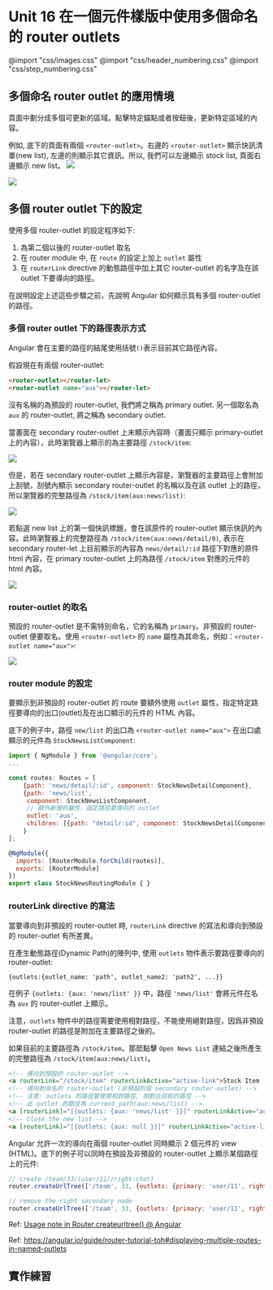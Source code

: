 # Unit 16 在一個元件樣版中使用多個命名的 router outlets


@import "css/images.css"
@import "css/header_numbering.css"
@import "css/step_numbering.css"


## 多個命名 router outlet 的應用情境

頁面中劃分成多個可更新的區域。點擊特定錨點或者按鈕後，更新特定區域的內容。

例如, 底下的頁面有兩個 `<router-outlet>`。右邊的 `<router-outlet>` 顯示快訊清單(new list), 左邊的則顯示其它資訊。所以, 我們可以左邊顯示 stock list, 頁面右邊顯示 new list。
![](img/u16-i01.png)

![](img/u16-i02.gif)

## 多個 router outlet 下的設定

使用多個 router-outlet 的設定程序如下:
1. 為第二個以後的 router-outlet 取名
2. 在 router module 中, 在 `route` 的設定上加上 `outlet` 屬性
3. 在 `routerLink` directive 的動態路徑中加上其它 router-outlet 的名字及在該 outlet 下要導向的路徑。

在說明設定上述這些步驟之前，先說明 Angular 如何顯示具有多個 router-outlet 的路徑。

### 多個 router outlet 下的路徑表示方式

Angular 會在主要的路徑的結尾使用括號`()`表示目前其它路徑內容。

假設現在有兩個 router-outlet:

```html
<router-outlet></router-let>
<router-outlet name="aux"></router-let>
```
沒有名稱的為預設的 router-outlet, 我們將之稱為 primary outlet. 另一個取名為 `aux` 的 router-outlet, 將之稱為 secondary outlet.

當畫面在 secondary router-outlet 上未顯示內容時（畫面只顯示 primary-outlet 上的內容），此時瀏覽器上顯示的為主要路徑 `/stock/item`:

![](img/u16-i06.png)

但是，若在 secondary router-outlet 上顯示內容是，瀏覽器的主要路徑上會附加上刮號，刮號內顯示 secondary router-outlet 的名稱以及在該 outlet 上的路徑，所以瀏覽器的完整路徑為 `/stock/item(aux:news/list)`:

![](img/u16-i03.png)

若點選 new list 上的第一個快訊標題，會在該原件的 router-outlet 顯示快訊的內容。此時瀏覽器上的完整路徑為 `/stock/item(aux:news/detail/0)`, 表示在 secondary router-let 上目前顯示的內容為 `news/detail/:id` 路徑下對應的原件 html 內容，在 primary router-outlet 上的為路徑 `/stock/item` 對應的元件的 html 內容。

![](img/u16-i04.png)

### router-outlet 的取名

預設的 router-outlet 是不需特別命名，它的名稱為 `primary`。非預設的 router-outlet 便要取名。使用 `<router-outlet>` 的 `name` 屬性為其命名，例如：`<router-outlet name="aux">`:

![](img/u16-i05.png)


### router module 的設定

要顯示到非預設的 router-outlet 的 route 要額外使用 `outlet` 屬性，指定特定路徑要導向的出口(outlet)及在出口顯示的元件的 HTML 內容。

底下的例子中，路徑 `new/list` 的出口為 `<router-outlet name="aux">` 在出口處顯示的元件為 `StockNewsListComponent`:
```js
import { NgModule } from '@angular/core';
...

const routes: Routes = [
    {path: 'news/detail/:id', component: StockNewsDetailComponent},
    {path: 'news/list', 
     component: StockNewsListComponent,
     // 額外新增的屬性，指定路徑要導向的 outlet
     outlet: 'aux',
     children: [{path: "detail/:id", component: StockNewsDetailComponent}]
    }
];

@NgModule({
  imports: [RouterModule.forChild(routes)],
  exports: [RouterModule]
})
export class StockNewsRoutingModule { }
```

### routerLink directive 的寫法

當要導向到非預設的 router-outlet 時, `routerLink` directive 的寫法和導向到預設的 router-outlet 有所差異。

在產生動態路徑(Dynamic Path)的陣列中, 使用 `outlets` 物件表示要路徑要導向的 router-outlet:
```
{outlets:{outlet_name: 'path', outlet_name2: 'path2', ...}} 
```
在例子 `{outlets: {aux: 'news/list' }}` 中，路徑 `'news/list'` 會將元件在名為 `aux` 的 router-outlet 上顯示。

注意，`outlets` 物件中的路徑需要使用相對路徑，不能使用絕對路徑，因爲非預設 router-outlet 的路徑是附加在主要路徑之後的。

如果目前的主要路徑為 `/stock/item`，那麽點擊 `Open News List` 連結之後所產生的完整路徑為 `/stock/item(aux:news/list)`。

```html
<!-- 導向到預設的 router-outlet -->
<a routerLink="/stock/item" routerLinkActive="active-link">Stock Item |</a>
<!-- 導向到命名的 router-outlet (非預設的或 secondary router-outlet) -->
<!-- 注意: outlets 的路徑要使用相對路徑, 相對在目前的路徑 -->
<!-- 此 outlet 的路徑為 current_path(aux:news/list) -->
<a [routerLink]="[{outlets: {aux: 'news/list' }}]" routerLinkActive="active-link">Open News List / </a>
<!-- Close the new list -->
<a [routerLink]="[{outlets: {aux: null }}]" routerLinkActive="active-link">Close New List |</a>
```


Angular 允許一次的導向在兩個 router-outlet 同時顯示 2 個元件的 view (HTML)。底下的例子可以同時在預設及非預設的 router-outlet 上顯示某個路徑上的元件:
```js
// create /team/33/(user/11//right:chat)
router.createUrlTree(['/team', 33, {outlets: {primary: 'user/11', right: 'chat'}}]);

// remove the right secondary node
router.createUrlTree(['/team', 33, {outlets: {primary: 'user/11', right: null}}]);
```
Ref: [Usage note in Router.createurltree() @ Angular](https://angular.io/api/router/Router#createUrlTree)




<!-- Issue #7 -->

Ref: https://angular.io/guide/router-tutorial-toh#displaying-multiple-routes-in-named-outlets

## 實作練習

